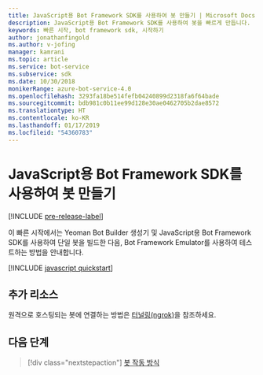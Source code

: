 ```yaml
---
title: JavaScript용 Bot Framework SDK를 사용하여 봇 만들기 | Microsoft Docs
description: JavaScript용 Bot Framework SDK를 사용하여 봇을 빠르게 만듭니다.
keywords: 빠른 시작, bot framework sdk, 시작하기
author: jonathanfingold
ms.author: v-jofing
manager: kamrani
ms.topic: article
ms.service: bot-service
ms.subservice: sdk
ms.date: 10/30/2018
monikerRange: azure-bot-service-4.0
ms.openlocfilehash: 3293fa18be514fefb04240899d2318fa6f64bade
ms.sourcegitcommit: bdb981c0b11ee99d128e30ae0462705b2dae8572
ms.translationtype: HT
ms.contentlocale: ko-KR
ms.lasthandoff: 01/17/2019
ms.locfileid: "54360783"
---
```

# <a name="create-a-bot-with-the-bot-framework-sdk-for-javascript"></a>JavaScript용 Bot Framework SDK를 사용하여 봇 만들기

[!INCLUDE [pre-release-label](../includes/pre-release-label.md)]

이 빠른 시작에서는 Yeoman Bot Builder 생성기 및 JavaScript용 Bot Framework SDK를 사용하여 단일 봇을 빌드한 다음, Bot Framework Emulator를 사용하여 테스트하는 방법을 안내합니다.

[!INCLUDE [javascript quickstart](~/includes/quickstart-javascript.md)]

## <a name="additional-resources"></a>추가 리소스

원격으로 호스팅되는 봇에 연결하는 방법은 [터널링(ngrok)](https://github.com/Microsoft/BotFramework-Emulator/wiki/Tunneling-(ngrok))을 참조하세요.

## <a name="next-steps"></a>다음 단계

> [!div class="nextstepaction"]
> [봇 작동 방식](../v4sdk/bot-builder-basics.md)
